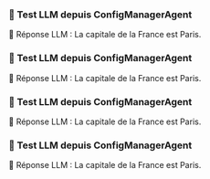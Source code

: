 ### 🧪 Test LLM depuis ConfigManagerAgent
🔁 Réponse LLM : La capitale de la France est Paris.
### 🧪 Test LLM depuis ConfigManagerAgent
🔁 Réponse LLM : La capitale de la France est Paris.
### 🧪 Test LLM depuis ConfigManagerAgent
🔁 Réponse LLM : La capitale de la France est Paris.
### 🧪 Test LLM depuis ConfigManagerAgent
🔁 Réponse LLM : La capitale de la France est Paris.
